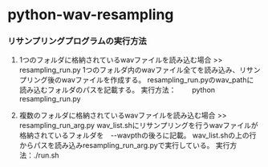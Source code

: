 # python-wav-resampling

### リサンプリングプログラムの実行方法

1) 1つのフォルダに格納されているwavファイルを読み込む場合 >>　resampling_run.py
   1つのフォルダ内のwavファイル全てを読み込み、リサンプリング後のwavファイルを作成する。
   resampling_run.pyのwav_pathに読み込むフォルダのパスを記載する。
   実行方法：
   　　python resampling_run.py

2) 複数のフォルダに格納されているwavファイルを読み込む場合 >> resampling_run_arg.py
   wav_list.shにリサンプリングを行うwavファイルが格納されているフォルダを　--wavpthの後ろに記載。
   wav_list.shの上の行からパスを読み込みresampling_run_arg.pyで実行している。
   実行方法：./run.sh
